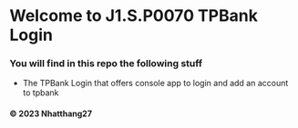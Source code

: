 # Welcome to J1.S.P0070 TPBank Login
### You will find in this repo the following stuff
* The TPBank Login that offers console app to login and add an account to tpbank

#### © 2023 Nhatthang27